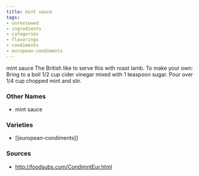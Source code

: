```yaml
---
title: mint sauce
tags:
- unreviewed
- ingredients
- categories
- flavorings
- condiments
- european-condiments
---
```

mint sauce The British like to serve this with roast lamb. To make your own: Bring to a boil 1/2 cup cider vinegar mixed with 1 teaspoon sugar. Pour over 1/4 cup chopped mint and stir.

### Other Names

* mint sauce

### Varieties

* [[european-condiments]]

### Sources
* http://foodsubs.com/CondimntEur.html
